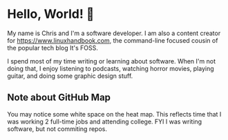 # Hello, World! 👋

My name is Chris and I'm a software developer. I am also a content creator for https://www.linuxhandbook.com, the command-line focused cousin of the popular tech blog It's FOSS. 

I spend most of my time writing or learning about software. When I'm not doing that, I enjoy listening to podcasts, watching horror movies, playing guitar, and doing some graphic design stuff. 


## Note about GitHub Map
You may notice some white space on the heat map. This reflects time that I was working 2 full-time jobs and attending college. FYI I was writing software, but not commiting repos. 
